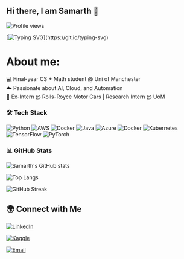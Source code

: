 ## Hi there, I am Samarth 👋   

![Profile views](https://komarev.com/ghpvc/?username=samarth-web&label=Views&color=yellow&style=for-the-badge)

[![Typing SVG](https://readme-typing-svg.herokuapp.com?font=Fira+Code&pause=1000&random=false&width=435&lines=Welcome+to+my+profile!+.+.+.;;)](https://git.io/typing-svg)





# About me:


💻 Final-year CS + Math student @ Uni of Manchester  
☁️ Passionate about AI, Cloud, and Automation  
🚀 Ex-Intern @ Rolls-Royce Motor Cars | Research Intern @ UoM

### 🛠 Tech Stack
![Python](https://img.shields.io/badge/Python-3776AB?style=for-the-badge&logo=python&logoColor=white)
![AWS](https://img.shields.io/badge/AWS-FF9900?style=for-the-badge&logo=amazon-aws&logoColor=white)
![Docker](https://img.shields.io/badge/Docker-2496ED?style=for-the-badge&logo=docker&logoColor=white)
![Java](https://img.shields.io/badge/Java-007396?style=for-the-badge&logo=java&logoColor=white)
![Azure](https://img.shields.io/badge/Azure-0078D4?style=for-the-badge&logo=microsoft-azure&logoColor=white)
![Docker](https://img.shields.io/badge/Docker-2496ED?style=for-the-badge&logo=docker&logoColor=white)
![Kubernetes](https://img.shields.io/badge/Kubernetes-326CE5?style=for-the-badge&logo=kubernetes&logoColor=white)
![TensorFlow](https://img.shields.io/badge/TensorFlow-FF6F00?style=for-the-badge&logo=tensorflow&logoColor=white)
![PyTorch](https://img.shields.io/badge/PyTorch-EE4C2C?style=for-the-badge&logo=pytorch&logoColor=white)



### 📊 GitHub Stats
![Samarth's GitHub stats](https://github-readme-stats.vercel.app/api?username=samarth-web&show_icons=true&theme=radical&show_icons=true&cache_seconds=3600)


![Top Langs](https://github-readme-stats.vercel.app/api/top-langs/?username=samarth-web&layout=compact&theme=radical&show_icons=true&cache_seconds=3600)


![GitHub Streak](https://streak-stats.demolab.com/?user=samarth-web&theme=radical&show_icons=true&cache_seconds=3600)

## 🌍 Connect with Me

[![LinkedIn](https://img.shields.io/badge/LinkedIn-blue?style=for-the-badge&logo=linkedin)](https://www.linkedin.com/in/samarth-jain-ab69a2253/)


[![Kaggle](https://img.shields.io/badge/Kaggle-000?style=for-the-badge&logo=vercel)](https://www.kaggle.com/samarthj204)  


[![Email](https://img.shields.io/badge/Email-D14836?style=for-the-badge&logo=gmail&logoColor=white)](mailto:samarthj204@gmail.com) 




<!--
**samarth-web/samarth-web** is a ✨ _special_ ✨ repository because its `README.md` (this file) appears on your GitHub profile.
![Samarth's GitHub stats](https://github-readme-stats.vercel.app/api?username=samarth-webE&show_icons=true&theme=radical)

Here are some ideas to get you started:

- 🔭 I’m currently working on ...
- 🌱 I’m currently learning ...
- 👯 I’m looking to collaborate on ...
- 🤔 I’m looking for help with ...
- 💬 Ask me about ...
- 📫 How to reach me: ...
- 😄 Pronouns: ...
- ⚡ Fun fact: ...
-->

